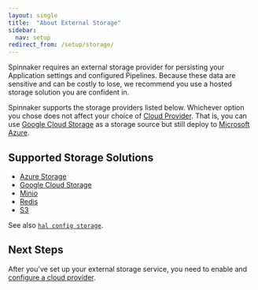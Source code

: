 ```yaml
---
layout: single
title:  "About External Storage"
sidebar:
  nav: setup
redirect_from: /setup/storage/
---
```


Spinnaker requires an external storage provider for persisting your Application
settings and configured Pipelines. Because these data are sensitive and can be
costly to lose, we recommend you use a hosted storage solution you are confident
in.

Spinnaker supports the storage providers listed below. Whichever option you chose does not affect your choice of [Cloud
Provider](/setup/providers/). That is, you can use
[Google Cloud Storage](https://cloud.google.com/storage/) as a storage source
but still deploy to [Microsoft Azure](https://azure.microsoft.com/).

## Supported Storage Solutions

* [Azure Storage](/setup/install/storage/azs)
* [Google Cloud Storage](/setup/install/storage/gcs)
* [Minio](/setup/install/storage/minio)
* [Redis](/setup/install/storage/redis)
* [S3](/setup/install/storage/s3)

See also [`hal config storage`](/reference/halyard/commands/#hal-config-storage).

## Next Steps

After you've set up your external storage service, you need to enable and [configure a cloud provider](/setup/providers/).
